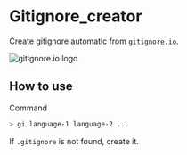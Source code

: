 # Gitignore_creator

Create gitignore automatic from `gitignore.io`.

![gitignore.io logo](https://2186716344-files.gitbook.io/~/files/v0/b/gitbook-legacy-files/o/assets%2F-LIvteF4jTMI0AO12ym9%2F-M8kRxLjwFf-SvyrJVLz%2F-LYPUXx5_R-ynVk7EMWp%2Fgitignoreio.svg?alt=media&token=331736ff-1af8-4ebe-9809-7baa2bd263e9 ".gitignore.io")

## How to use

Command

```zsh
> gi language-1 language-2 ...
```

If `.gitignore` is not found, create it.
